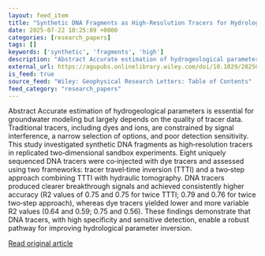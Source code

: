 ```yaml
---
layout: feed_item
title: "Synthetic DNA Fragments as High‐Resolution Tracers for Hydrological Parameter Inversion"
date: 2025-07-22 10:25:09 +0000
categories: [research_papers]
tags: []
keywords: ['synthetic', 'fragments', 'high']
description: "Abstract Accurate estimation of hydrogeological parameters is essential for groundwater modeling but largely depends on the quality of tracer data"
external_url: https://agupubs.onlinelibrary.wiley.com/doi/10.1029/2025GL116820?af=R
is_feed: true
source_feed: "Wiley: Geophysical Research Letters: Table of Contents"
feed_category: "research_papers"
---
```


Abstract Accurate estimation of hydrogeological parameters is essential for groundwater modeling but largely depends on the quality of tracer data. Traditional tracers, including dyes and ions, are constrained by signal interference, a narrow selection of options, and poor detection sensitivity. This study investigated synthetic DNA fragments as high‐resolution tracers in replicated two‐dimensional sandbox experiments. Eight uniquely sequenced DNA tracers were co‐injected with dye tracers and assessed using two frameworks: tracer travel‐time inversion (TTTI) and a two‐step approach combining TTTI with hydraulic tomography. DNA tracers produced clearer breakthrough signals and achieved consistently higher accuracy (R2 values of 0.75 and 0.75 for twice TTTI; 0.79 and 0.76 for twice two‐step approach), whereas dye tracers yielded lower and more variable R2 values (0.64 and 0.59; 0.75 and 0.56). These findings demonstrate that DNA tracers, with high specificity and sensitive detection, enable a robust pathway for improving hydrological parameter inversion.

[Read original article](https://agupubs.onlinelibrary.wiley.com/doi/10.1029/2025GL116820?af=R)
